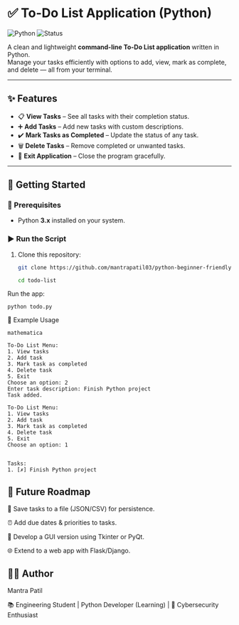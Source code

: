 # ✅ To-Do List Application (Python)

![Python](https://img.shields.io/badge/Python-3.x-blue?logo=python)
![Status](https://img.shields.io/badge/Status-Active-success)


A clean and lightweight **command-line To-Do List application** written in Python.  
Manage your tasks efficiently with options to add, view, mark as complete, and delete — all from your terminal.  

---

## ✨ Features
- 📋 **View Tasks** – See all tasks with their completion status.  
- ➕ **Add Tasks** – Add new tasks with custom descriptions.  
- ✔️ **Mark Tasks as Completed** – Update the status of any task.  
- 🗑️ **Delete Tasks** – Remove completed or unwanted tasks.  
- 🚪 **Exit Application** – Close the program gracefully.  

---

## 🚀 Getting Started

### 🔧 Prerequisites
- Python **3.x** installed on your system.

### ▶️ Run the Script
1. Clone this repository:
   ```bash
   git clone https://github.com/mantrapatil03/python-beginner-friendly-projects/todo-list.git
   
   cd todo-list
   
Run the app:
```
python todo.py
```

📌 Example Usage

```
mathematica

To-Do List Menu:
1. View tasks
2. Add task
3. Mark task as completed
4. Delete task
5. Exit
Choose an option: 2
Enter task description: Finish Python project
Task added.

To-Do List Menu:
1. View tasks
2. Add task
3. Mark task as completed
4. Delete task
5. Exit
Choose an option: 1


Tasks:
1. [✗] Finish Python project
```

## 🔮 Future Roadmap

💾 Save tasks to a file (JSON/CSV) for persistence.

⏰ Add due dates & priorities to tasks.

🎨 Develop a GUI version using Tkinter or PyQt.

🌐 Extend to a web app with Flask/Django.

## 👨‍💻 Author

Mantra Patil

📚 Engineering Student | Python Developer (Learning) | 🔐 Cybersecurity Enthusiast
